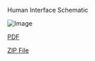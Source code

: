 Human Interface Schematic

![Image](https://github.com/user-attachments/assets/f34ce3f0-502b-479a-9ae3-a64a065d44cf)

[PDF](https://github.com/user-attachments/files/19020329/UpdatedEGR314Schematic.pdf)

[ZIP File](https://github.com/ibmyers2/EGR314_Team309_IBM/raw/refs/heads/main/EGR314HI.zip)
